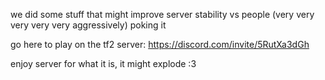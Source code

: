 we did some stuff that might improve server stability vs people (very very very very very aggressively) poking it

go here to play on the tf2 server: https://discord.com/invite/5RutXa3dGh

enjoy server for what it is, it might explode :3
